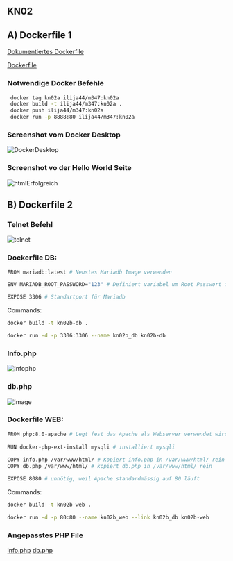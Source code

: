 ## KN02

## A) Dockerfile 1
[Dokumentiertes Dockerfile](https://github.com/Ilija44/m347/blob/main/KN02/Dockerfile.txt)

[Dockerfile](https://github.com/Ilija44/m347/blob/main/KN02/Dockefile)

### Notwendige Docker Befehle
``` Bash
 docker tag kn02a ilija44/m347:kn02a
 docker build -t ilija44/m347:kn02a .
 docker push ilija44/m347:kn02a
 docker run -p 8888:80 ilija44/m347:kn02a
``` 

### Screenshot vom Docker Desktop

![DockerDesktop](https://github.com/Ilija44/m347/assets/113606362/7d5c7d3b-dbbd-41ad-b25c-43f6ec052f7d)


### Screenshot vo der Hello World Seite 

![htmlErfolgreich](https://github.com/Ilija44/m347/assets/113606362/a06f099f-c377-416c-9474-a7ac260f17ed)


## B) Dockerfile 2

### Telnet Befehl
![telnet](https://github.com/Ilija44/m347/assets/113606362/d758c961-7370-4de2-8bb2-3c76db4eaf49)

### Dockerfile DB:
``` Bash
FROM mariadb:latest # Neustes Mariadb Image verwenden

ENV MARIADB_ROOT_PASSWORD="123" # Definiert variabel um Root Passwort festzulegen

EXPOSE 3306 # Standartport für Mariadb
```
Commands:

``` bash
docker build -t kn02b-db .

docker run -d -p 3306:3306 --name kn02b_db kn02b-db
```

### Info.php
![infophp](https://github.com/Ilija44/m347/assets/113606362/93f82147-cfa4-4495-8717-ca3847bca35f)

### db.php
![image](https://github.com/Ilija44/m347/assets/113606362/731c0f5f-299b-4593-9f13-4118c9f2b675)

### Dockerfile WEB:
``` Bash
FROM php:8.0-apache # Legt fest das Apache als Webserver verwendet wird
 
RUN docker-php-ext-install mysqli # installiert mysqli
 
COPY info.php /var/www/html/ # Kopiert info.php in /var/www/html/ rein
COPY db.php /var/www/html/ # kopiert db.php in /var/www/html/ rein

EXPOSE 8080 # unnötig, weil Apache standardmässig auf 80 läuft
```
Commands:
``` bash
docker build -t kn02b-web .

docker run -d -p 80:80 --name kn02b_web --link kn02b_db kn02b-web
```

### Angepasstes PHP File

[info.php](https://github.com/Ilija44/m347/blob/main/KN02/Web/info.php)
[db.php](https://github.com/Ilija44/m347/blob/main/KN02/Web/db.php)


